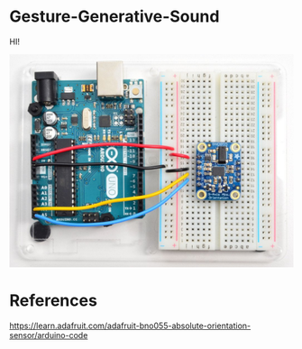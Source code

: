 # Gesture-Generative-Sound


HI!

![](images/sensors.jpg)



# References

https://learn.adafruit.com/adafruit-bno055-absolute-orientation-sensor/arduino-code

